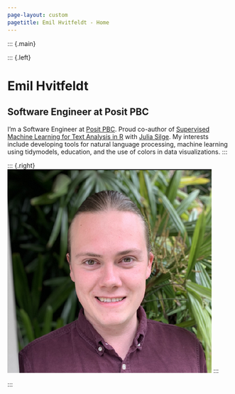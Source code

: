 ```yaml
---
page-layout: custom
pagetitle: Emil Hvitfeldt - Home
---
```




::: {.main}

::: {.left}
# Emil Hvitfeldt

## Software Engineer at Posit PBC
  
I’m a Software Engineer at [Posit PBC](https://posit.co/). Proud co-author of [Supervised Machine Learning for Text Analysis in R](https://smltar.com/) with [Julia Silge](https://juliasilge.com/). My interests include developing tools for natural language processing, machine learning using tidymodels, education, and the use of colors in data visualizations.
:::

::: {.right}
![](home.png)
:::

:::

